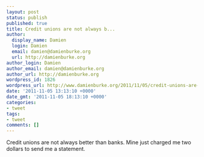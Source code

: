 ```yaml
---
layout: post
status: publish
published: true
title: Credit unions are not always b...
author:
  display_name: Damien
  login: Damien
  email: damien@damienburke.org
  url: http://damienburke.org
author_login: Damien
author_email: damien@damienburke.org
author_url: http://damienburke.org
wordpress_id: 1826
wordpress_url: http://www.damienburke.org/2011/11/05/credit-unions-are-not-always-b-2/
date: '2011-11-05 13:13:10 +0000'
date_gmt: '2011-11-05 18:13:10 +0000'
categories:
- tweet
tags:
- tweet
comments: []
---
```

<p>Credit unions are not always better than banks. Mine just charged me two dollars to send me a statement.</p>

